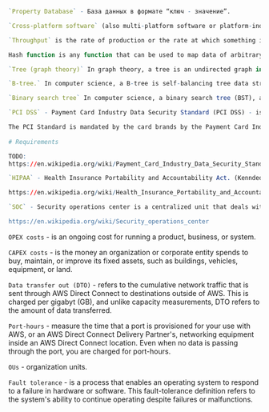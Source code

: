 ```r
`Property Database` - База данных в формате “ключ - значение”.
```

```r
`Cross-platform software` (also multi-platform software or platform-independent software) is computer software that os designed to work in several computing platforms.
```

```r
`Throughput` is the rate of production or the rate at which something is processed.

Hash function is any function that can be used to map data of arbitrary size to fixed-size values. The values returned by a hash function are called hash values, hash codes, digests, or simply hashes. The values are usually used to index a fixed-size table called a hash table. Use of a hash function to index a hash function to index a hash table is called hashing or scatter storage addressing. (разбросанное хранилище)
```

```r
`Tree (graph theory)` In graph theory, a tree is an undirected graph in which any two vertices (вершины) are connected by exactly one path, or equivalently a connected acyclic undirected graph. A forest is an undirected graph in which any two vertices are connected by at most one path, or equivalently an acyclic undirected graph, or equivalently a disjoint union of trees.  
```

```r
`B-tree.` In computer science, a B-tree is self-balancing tree data structure that maintains sorted data and allows searches, sequential access, insertions, and deletions on logarithmic time. The B-tree generalises the binary search tree, allowing for nodes with more that two childred.
```

```r
`Binary search tree` In computer science, a binary search tree (BST), also called an ordered or sorted binary tree, is a rooted binary tree data structure whose internal nodes each store a key greater that all the keys in the node’s left subtree and less that those in its right subtree. 
```

```r
`PCI DSS` - Payment Card Industry Data Security Standard (PCI DSS) - is an information security standard for organizations that handle branded credit cards from the major card schemes.

The PCI Standard is mandated by the card brands by the Payment Card Industry Security Standards Council. The standard was created to increase controls around cardholder data to reduce credit card fraud. 
    
# Requirements

TODO: 
https://en.wikipedia.org/wiki/Payment_Card_Industry_Data_Security_Standard#Requirements

```


```r
`HIPAA` - Health Insurance Portability and Accountability Act. (Kenndedy-Kassebaum) is a United States federal statute enacted by the 104th United States Congress and signed into law by President Bull Clinton on August 21, 1996. It modernized the flow of healthcate information, stipulates how personally identifiable information maintained by the healthcare and healthcare insurance industries should be protected from fraud and theft, and addressed some limitations on healthcare insurance coverage.

https://en.wikipedia.org/wiki/Health_Insurance_Portability_and_Accountability_Act#Legislative_information
```

```r
`SOC` - Security operations center is a centralized unit that deals with security issues on an organizational and technical level. It comprises the three building blocks for managing and enhancing an organization's security posture: people, processes, and technology. A SOC within a building or facility is a central location from where staff supervises the site, using data processing technology. Typically, a SOC is equipped for access monitoting, and controlling of lighting, alarms, and vehivle barriers.

https://en.wikipedia.org/wiki/Security_operations_center

```

`OPEX costs` - is an ongoing cost for running a product, business, or system. 

`CAPEX costs` - is the money an organization or corporate entity spends to buy, maintain, or improve its fixed assets, such as buildings, vehicles, equipment, or land.

`Data transfer out (DTO)` - refers to the cumulative network traffic that is sent through AWS Direct Connect to destinations outside of AWS. This is charged per gigabyt (GB), and unlike capacity measurements, DTO refers to the amount of data transferred.

`Port-hours` - measure the time that a port is provisioned for your use with AWS, or an AWS Direct Connect Delivery Partner's, networking equipment inside an AWS Direct Connect location. Even when no data is passing through the port, you are charged for port-hours. 

`OUs` - organization units.

`Fault tolerance` - is a process that enables an operating system to respond to a failure in hardware or software. This fault-tolerance definition refers to the system's ability to continue operating despite failures or malfunctions.